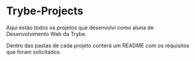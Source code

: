 # Trybe-Projects
Aqui estão todos os projetos que desenvolvi como aluna de Desenvolvimento Web da Trybe.

Dentro das pastas de cada projeto conterá um README com os requisitos que foram solicitados.
